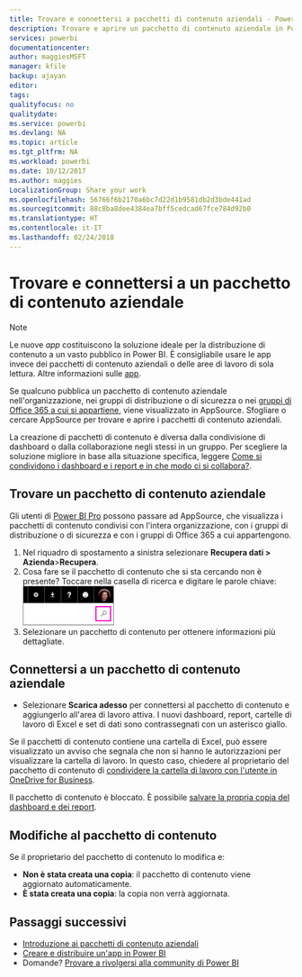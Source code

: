 ```yaml
---
title: Trovare e connettersi a pacchetti di contenuto aziendali - Power BI
description: Trovare e aprire un pacchetto di contenuto aziendale in Power BI
services: powerbi
documentationcenter: 
author: maggiesMSFT
manager: kfile
backup: ajayan
editor: 
tags: 
qualityfocus: no
qualitydate: 
ms.service: powerbi
ms.devlang: NA
ms.topic: article
ms.tgt_pltfrm: NA
ms.workload: powerbi
ms.date: 10/12/2017
ms.author: maggies
LocalizationGroup: Share your work
ms.openlocfilehash: 56766f6b2170a6bc7d22d1b9581db2d3bde441ad
ms.sourcegitcommit: 88c8ba8dee4384ea7bff5cedcad67fce784d92b0
ms.translationtype: HT
ms.contentlocale: it-IT
ms.lasthandoff: 02/24/2018
---
```

# <a name="find-and-connect-to-an-organizational-content-pack"></a>Trovare e connettersi a un pacchetto di contenuto aziendale
> [!NOTE]
> Le nuove *app* costituiscono la soluzione ideale per la distribuzione di contenuto a un vasto pubblico in Power BI. È consigliabile usare le app invece dei pacchetti di contenuto aziendali o delle aree di lavoro di sola lettura. Altre informazioni sulle [app](service-install-use-apps.md).
> 
> 

Se qualcuno pubblica un pacchetto di contenuto aziendale nell'organizzazione, nei gruppi di distribuzione o di sicurezza o nei [gruppi di Office 365 a cui si appartiene](https://support.office.com/article/Create-a-group-in-Office-365-7124dc4c-1de9-40d4-b096-e8add19209e9), viene visualizzato in AppSource.  Sfogliare o cercare AppSource per trovare e aprire i pacchetti di contenuto aziendali.

La creazione di pacchetti di contenuto è diversa dalla condivisione di dashboard o dalla collaborazione negli stessi in un gruppo. Per scegliere la soluzione migliore in base alla situazione specifica, leggere [Come si condividono i dashboard e i report e in che modo ci si collabora?](service-how-to-collaborate-distribute-dashboards-reports.md).

## <a name="find-an-organizational-content-pack"></a>Trovare un pacchetto di contenuto aziendale
Gli utenti di [Power BI Pro](https://powerbi.microsoft.com/pricing) possono passare ad AppSource, che visualizza i pacchetti di contenuto condivisi con l'intera organizzazione, con i gruppi di distribuzione o di sicurezza e con i gruppi di Office 365 a cui appartengono.  

1. Nel riquadro di spostamento a sinistra selezionare **Recupera dati \> Azienda**\>**Recupera**.
2. Cosa fare se il pacchetto di contenuto che si sta cercando non è presente? Toccare nella casella di ricerca e digitare le parole chiave:  
    ![](media/service-organizational-content-pack-find-and-open/cp_searchbox.png)
3. Selezionare un pacchetto di contenuto per ottenere informazioni più dettagliate.

## <a name="connect-to-an-organizational-content-pack"></a>Connettersi a un pacchetto di contenuto aziendale
* Selezionare **Scarica adesso** per connettersi al pacchetto di contenuto e aggiungerlo all'area di lavoro attiva. I nuovi dashboard, report, cartelle di lavoro di Excel e set di dati sono contrassegnati con un asterisco giallo.

Se il pacchetti di contenuto contiene una cartella di Excel, può essere visualizzato un avviso che segnala che non si hanno le autorizzazioni per visualizzare la cartella di lavoro. In questo caso, chiedere al proprietario del pacchetto di contenuto di [condividere la cartella di lavoro con l'utente in OneDrive for Business](https://support.office.com/en-us/article/Share-documents-or-folders-in-Office-365-1fe37332-0f9a-4719-970e-d2578da4941c). 

Il pacchetto di contenuto è bloccato. È possibile [salvare la propria copia del dashboard e dei report](service-organizational-content-pack-copy-refresh-access.md). 

## <a name="changes-to-the-content-pack"></a>Modifiche al pacchetto di contenuto
Se il proprietario del pacchetto di contenuto lo modifica e: 

* **Non è stata creata una copia**: il pacchetto di contenuto viene aggiornato automaticamente.
* **È stata creata una copia**: la copia non verrà aggiornata. 

## <a name="next-steps"></a>Passaggi successivi
* [Introduzione ai pacchetti di contenuto aziendali](service-organizational-content-pack-introduction.md)  
* [Creare e distribuire un'app in Power BI](service-create-distribute-apps.md)
* Domande? [Provare a rivolgersi alla community di Power BI](http://community.powerbi.com/)

